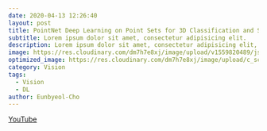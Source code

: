 ```yaml
---
date: 2020-04-13 12:26:40
layout: post
title: PointNet Deep Learning on Point Sets for 3D Classification and Segmentation
subtitle: Lorem ipsum dolor sit amet, consectetur adipisicing elit.
description: Lorem ipsum dolor sit amet, consectetur adipisicing elit, sed do eiusmod tempor incididunt ut labore et dolore magna aliqua.
image: https://res.cloudinary.com/dm7h7e8xj/image/upload/v1559820489/js-code_n83m7a.jpg
optimized_image: https://res.cloudinary.com/dm7h7e8xj/image/upload/c_scale,w_380/v1559820489/js-code_n83m7a.jpg
category: Vision
tags:
  - Vision
  - DL
author: Eunbyeol-Cho
---
```


[YouTube](https://youtu.be/71p3fkuhNj0)